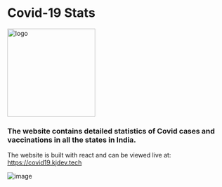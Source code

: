 # Covid-19 Stats

<img src="https://covid19.kjdev.tech/logo.png" height="200px" alt="logo" />

### The website contains detailed statistics of Covid cases and vaccinations in all the states in India.
  The website is built with react and can be viewed live at: https://covid19.kjdev.tech

![image](https://user-images.githubusercontent.com/30944790/135567718-e95f86d9-4238-4820-a958-275e98ec022c.png)

